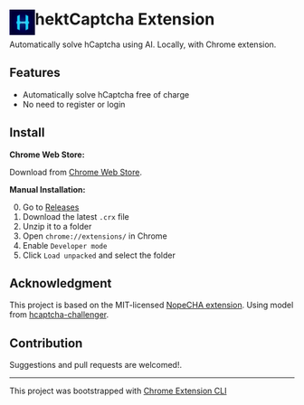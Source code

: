 # <img src="public/icons/icon_48.png" width="45" align="left"> hektCaptcha Extension

Automatically solve hCaptcha using AI. Locally, with Chrome extension.

## Features

- Automatically solve hCaptcha free of charge
- No need to register or login

## Install

**Chrome Web Store:**

Download from [Chrome Web Store](https://chrome.google.com/webstore/detail/hektcaptcha-hcaptcha-solv/bpfdbfnkjelhloljelooneehdalcmljb).

**Manual Installation:**

0. Go to [Releases](https://github.com/Wikidepia/hektCaptcha-extension/releases)
1. Download the latest `.crx` file
2. Unzip it to a folder 
3. Open `chrome://extensions/` in Chrome
4. Enable `Developer mode`
5. Click `Load unpacked` and select the folder

## Acknowledgment

This project is based on the MIT-licensed [NopeCHA extension](https://github.com/nopecha-ai/nopecha-extension). Using model from [hcaptcha-challenger](https://github.com/QIN2DIM/hcaptcha-challenger/).

## Contribution

Suggestions and pull requests are welcomed!.

---

This project was bootstrapped with [Chrome Extension CLI](https://github.com/dutiyesh/chrome-extension-cli)

